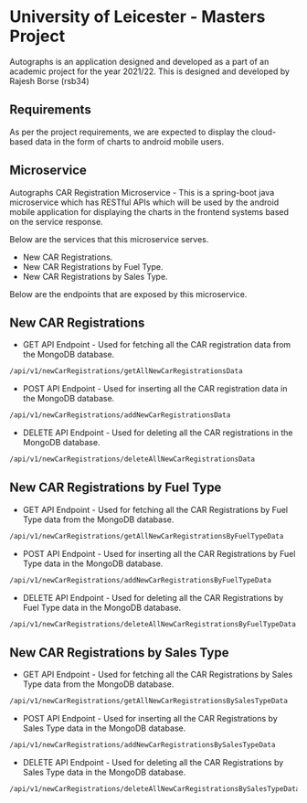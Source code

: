 # University of Leicester - Masters Project

Autographs is an application designed and developed as a part of an academic project for the year 2021/22. This is designed and developed by Rajesh Borse (rsb34)

## Requirements
As per the project requirements, we are expected to display the cloud-based data in the form of charts to android mobile users.

## Microservice

Autographs CAR Registration Microservice - This is a spring-boot java microservice which has RESTful APIs which will be used by the android mobile application for displaying the charts in the frontend systems based on the service response.

Below are the services that this microservice serves.

- New CAR Registrations.
- New CAR Registrations by Fuel Type.
- New CAR Registrations by Sales Type.

Below are the endpoints that are exposed by this microservice.

## New CAR Registrations

- GET API Endpoint - Used for fetching all the CAR registration data from the MongoDB database.


```bash
/api/v1/newCarRegistrations/getAllNewCarRegistrationsData
```


- POST API Endpoint - Used for inserting all the CAR registration data in the MongoDB database.

```bash
/api/v1/newCarRegistrations/addNewCarRegistrationsData
```


- DELETE API Endpoint - Used for deleting all the CAR registrations in the MongoDB database.
```bash
/api/v1/newCarRegistrations/deleteAllNewCarRegistrationsData
```


## New CAR Registrations by Fuel Type

- GET API Endpoint - Used for fetching all the CAR Registrations by Fuel Type data from the MongoDB database.

```bash
/api/v1/newCarRegistrations/getAllNewCarRegistrationsByFuelTypeData
```

- POST API Endpoint - Used for inserting all the CAR Registrations by Fuel Type data in the MongoDB database.

```bash
/api/v1/newCarRegistrations/addNewCarRegistrationsByFuelTypeData
```

- DELETE API Endpoint - Used for deleting all the CAR Registrations by Fuel Type data in the MongoDB database.
```bash
/api/v1/newCarRegistrations/deleteAllNewCarRegistrationsByFuelTypeData
```

## New CAR Registrations by Sales Type
- GET API Endpoint - Used for fetching all the CAR Registrations by Sales Type data from the MongoDB database.

```bash
/api/v1/newCarRegistrations/getAllNewCarRegistrationsBySalesTypeData
```

- POST API Endpoint - Used for inserting all the CAR Registrations by Sales Type data in the MongoDB database.

```bash
/api/v1/newCarRegistrations/addNewCarRegistrationsBySalesTypeData
```

- DELETE API Endpoint - Used for deleting all the CAR Registrations by Sales Type data in the MongoDB database.
```bash
/api/v1/newCarRegistrations/deleteAllNewCarRegistrationsBySalesTypeData
